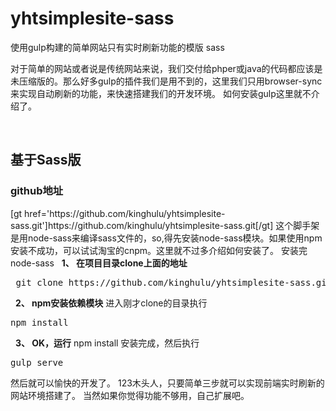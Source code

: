 # yhtsimplesite-sass
使用gulp构建的简单网站只有实时刷新功能的模版 sass

对于简单的网站或者说是传统网站来说，我们交付给phper或java的代码都应该是未压缩版的。那么好多gulp的插件我们是用不到的，这里我们只用browser-sync来实现自动刷新的功能，来快速搭建我们的开发环境。
如何安装gulp这里就不介绍了。

<br>
<h2>基于Sass版</h2>
<h3>github地址</h3>
[gt href='https://github.com/kinghulu/yhtsimplesite-sass.git']https://github.com/kinghulu/yhtsimplesite-sass.git[/gt]
这个脚手架是用node-sass来编译sass文件的，so,得先安装node-sass模块。如果使用npm安装不成功，可以试试淘宝的cnpm。这里就不过多介绍如何安装了。
安装完node-sass
&nbsp;&nbsp;<strong>1、 在项目目录clone上面的地址</strong>
<pre class="prettyprint linenums" >
 git clone https://github.com/kinghulu/yhtsimplesite-sass.git
</pre>

&nbsp;&nbsp;<strong>2、 npm安装依赖模块</strong>
进入刚才clone的目录执行
<pre class="prettyprint linenums" >
npm install
</pre>

&nbsp;&nbsp;<strong>3、 OK，运行</strong>
npm install 安装完成，然后执行
<pre class="prettyprint linenums" >
gulp serve
</pre>
然后就可以愉快的开发了。
123木头人，只要简单三步就可以实现前端实时刷新的网站环境搭建了。
当然如果你觉得功能不够用，自己扩展吧。
